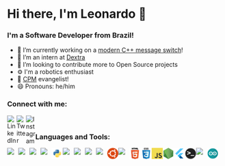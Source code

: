 
<!--
**leozz37/leozz37** is a ✨ _special_ ✨ repository because its `README.md` (this file) appears on your GitHub profile.

Here are some ideas to get you started:

- 🔭 I’m currently working on ...
- 🌱 I’m currently learning ...
- 👯 I’m looking to collaborate on ...
- 🤔 I’m looking for help with ...
- 💬 Ask me about ...
- 📫 How to reach me: ...
- 😄 Pronouns: ...
- ⚡ Fun fact: ...
-->
# Hi there, I'm Leonardo 👋


### I'm a Software Developer from Brazil!
- 🔭 I’m currently working on a [modern C++ message switch][texugo]!
- 🌱 I’m an intern at [Dextra][dextra]
- 👯 I’m looking to contribute more to Open Source projects
- ⚙️ I'm a robotics enthusiast
- 🚀 [CPM][cpmGithub] evangelist!
- 😄 Pronouns: he/him

### Connect with me:

[<img align="left" alt="LinkedIn" width="22px" src="https://image.flaticon.com/icons/svg/174/174857.svg" />][linkedin]
[<img align="left" alt="Twitter" width="22px" src="https://image.flaticon.com/icons/svg/733/733579.svg" />][twitter]
[<img align="left" alt="Instagram" width="22px" src="https://image.flaticon.com/icons/svg/733/733558.svg" />][instagram]

<br />

### Languages and Tools:

<img align="left" width="26px" src="https://www.pngkit.com/png/full/101-1010012_c-programming-icon-c-programming-language-logo.png" />
<img align="left" width="26px" src="https://raw.githubusercontent.com/isocpp/logos/master/cpp_logo.png" />
<img align="left" width="26px" src="https://upload.wikimedia.org/wikipedia/commons/thumb/7/7a/C_Sharp_logo.svg/699px-C_Sharp_logo.svg.png" />
<img align="left" width="26px" src="https://image.flaticon.com/icons/svg/226/226777.svg" />
<img align="left" width="26px" src="https://raw.githubusercontent.com/github/explore/80688e429a7d4ef2fca1e82350fe8e3517d3494d/topics/python/python.png" />
<img align="left" width="26px" src="https://pngimg.com/uploads/mysql/mysql_PNG23.png" />
<img align="left" width="26px" src="https://extendase.files.wordpress.com/2018/05/mongodb.png" />
<img align="left" width="26px" src="https://www.docker.com/sites/default/files/d8/2019-07/Moby-logo.png" />
<img align="left" width="26px" src="https://upload.wikimedia.org/wikipedia/commons/3/39/Kubernetes_logo_without_workmark.svg" />
<img align="left" width="26px" src="https://raw.githubusercontent.com/github/explore/80688e429a7d4ef2fca1e82350fe8e3517d3494d/topics/ubuntu/ubuntu.png" />
<img align="left" width="26px" src="https://logodownload.org/wp-content/uploads/2017/11/amazon-web-services-logo.png" />
<img align="left" width="26px" src="https://raw.githubusercontent.com/github/explore/80688e429a7d4ef2fca1e82350fe8e3517d3494d/topics/html/html.png" />
<img align="left" width="26px" src="https://raw.githubusercontent.com/github/explore/80688e429a7d4ef2fca1e82350fe8e3517d3494d/topics/css/css.png" />
<img align="left" width="26px" src="https://raw.githubusercontent.com/github/explore/80688e429a7d4ef2fca1e82350fe8e3517d3494d/topics/javascript/javascript.png" />
<img align="left" width="26px" src="https://raw.githubusercontent.com/github/explore/80688e429a7d4ef2fca1e82350fe8e3517d3494d/topics/nodejs/nodejs.png" />
<img align="left" width="26px" src="https://raw.githubusercontent.com/github/explore/80688e429a7d4ef2fca1e82350fe8e3517d3494d/topics/flutter/flutter.png" />
<img align="left" width="26px" src="https://raw.githubusercontent.com/github/explore/80688e429a7d4ef2fca1e82350fe8e3517d3494d/topics/terminal/terminal.png" />
<img align="left" width="26px" src="https://www.raspberrypi.org/app/uploads/2011/10/Raspi-PGB001.png" />
<img align="left" width="26px" src="https://raw.githubusercontent.com/github/explore/80688e429a7d4ef2fca1e82350fe8e3517d3494d/topics/arduino/arduino.png" />

[dextra]: https://dextra.com.br/pt/
[texugo]: https://github.com/leozz37/texugo
[cpmGithub]: https://github.com/TheLartians/CPM.cmake
[twitter]: https://twitter.com/Leozzils
[instagram]: https://www.instagram.com/leo.cpp/?hl=pt-br
[linkedin]: https://www.linkedin.com/in/leonardoaugustolima/
